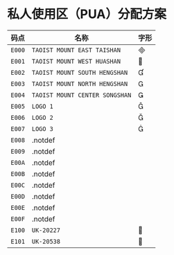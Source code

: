 # 私人使用区（PUA）分配方案

|码点|名称|字形|
|-|-|-|
|`E000`|`TAOIST MOUNT EAST TAISHAN`||
|`E001`|`TAOIST MOUNT WEST HUASHAN`||
|`E002`|`TAOIST MOUNT SOUTH HENGSHAN`||
|`E003`|`TAOIST MOUNT NORTH HENGSHAN`||
|`E004`|`TAOIST MOUNT CENTER SONGSHAN`||
|`E005`|`LOGO 1`||
|`E006`|`LOGO 2`||
|`E007`|`LOGO 3`||
|`E008`|.notdef||
|`E009`|.notdef||
|`E00A`|.notdef||
|`E00B`|.notdef||
|`E00C`|.notdef||
|`E00D`|.notdef||
|`E00E`|.notdef||
|`E00F`|.notdef||
|`E100`|`UK-20227`||
|`E101`|`UK-20538`||
